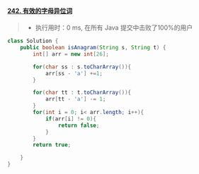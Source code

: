 #### [242. 有效的字母异位词](https://leetcode-cn.com/problems/valid-anagram/)

> - 执行用时：0 ms, 在所有 Java 提交中击败了100%的用户

```java
class Solution {
    public boolean isAnagram(String s, String t) {
        int[] arr = new int[26];

        for(char ss : s.toCharArray()){
            arr[ss - 'a'] +=1;
        }

        for(char tt : t.toCharArray()){
            arr[tt - 'a'] -= 1;
        }
        for(int i = 0; i< arr.length; i++){
            if(arr[i] != 0){
                return false;
            }
        }
        return true;

    }
}
```
